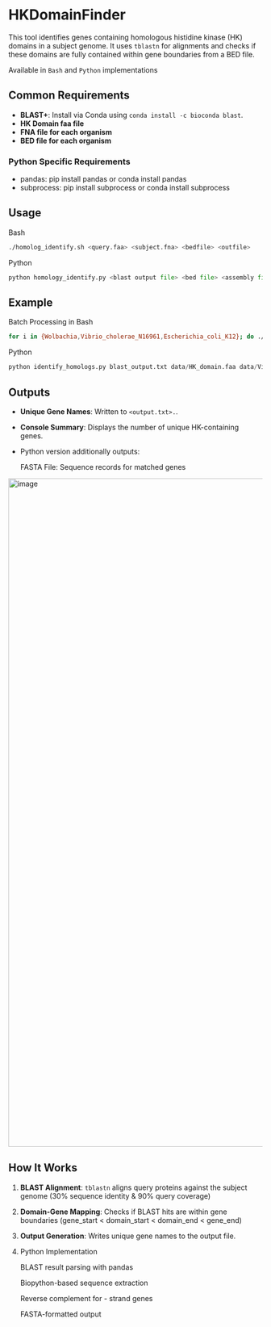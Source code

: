 # HKDomainFinder

This tool identifies genes containing homologous histidine kinase (HK) domains in a subject genome. It uses `tblastn` for alignments and checks if these domains are fully contained within gene boundaries from a BED file.

Available in `Bash` and `Python` implementations

## Common Requirements
- **BLAST+**: Install via Conda using `conda install -c bioconda blast`.
- **HK Domain faa file**
- **FNA file for each organism**
- **BED file for each organism**
### Python Specific Requirements
- pandas: pip install pandas or conda install pandas
- subprocess: pip install subprocess or conda install subprocess



## Usage
Bash
```bash
./homolog_identify.sh <query.faa> <subject.fna> <bedfile> <outfile>  
```

Python

```python
python homology_identify.py <blast output file> <bed file> <assembly file> <output file>
```

## Example

Batch Processing in Bash
```bash
for i in {Wolbachia,Vibrio_cholerae_N16961,Escherichia_coli_K12}; do ./homolog_identify.sh data/HK_domain.faa data/"$i".fna data/"$i".bed "$i"_output.txt; done
```
Python
```python
python identify_homologs.py blast_output.txt data/HK_domain.faa data/Vibrio_cholerae_N16961.bed data/Vibrio_cholerae_N16961.fna output.txt
```

## Outputs
- **Unique Gene Names**: Written to `<output.txt>.`.
- **Console Summary**: Displays the number of unique HK-containing genes.
- Python version additionally outputs:

    FASTA File: Sequence records for matched genes


<img width="1325" alt="image" src="https://github.com/user-attachments/assets/8bf98667-8921-4f7d-bc2c-7eb3b7564a74" />


## How It Works
1. **BLAST Alignment**: `tblastn` aligns query proteins against the subject genome (30% sequence identity & 90% query coverage)
2. **Domain-Gene Mapping**: Checks if BLAST hits are within gene boundaries (gene_start < domain_start < domain_end < gene_end)
3. **Output Generation**: Writes unique gene names to the output file.
4. Python Implementation

    BLAST result parsing with pandas

    Biopython-based sequence extraction

    Reverse complement for - strand genes

    FASTA-formatted output

